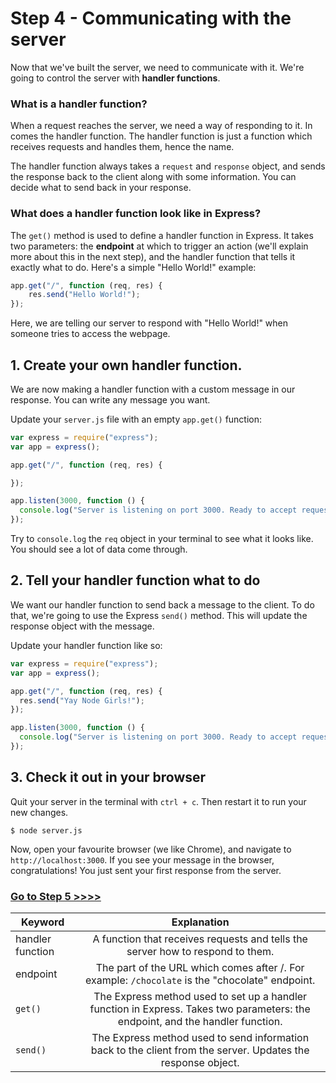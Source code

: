 # Step 4 - Communicating with the server

Now that we've built the server, we need to communicate with it. We're going to control the server with **handler functions**.

### What is a handler function?

When a request reaches the server, we need a way of responding to it. In comes the handler function. The handler function is just a function which receives requests and handles them, hence the name.

The handler function always takes a `request` and `response` object, and sends the response back to the client along with some information. You can decide what to send back in your response.

### What does a handler function look like in Express?

The `get()` method is used to define a handler function in Express. It takes two parameters: the **endpoint** at which to trigger an action (we'll explain more about this in the next step), and the handler function that tells it exactly what to do. Here's a simple "Hello World!" example:

```js
app.get("/", function (req, res) {
    res.send("Hello World!");
});
```

 Here, we are telling our server to respond with "Hello World!" when someone tries to access the webpage.

## 1. Create your own handler function.

We are now making a handler function with a custom message in our response. You can write any message you want.

Update your `server.js` file with an empty `app.get()` function:


```js
var express = require("express");
var app = express();

app.get("/", function (req, res) {

});

app.listen(3000, function () {
  console.log("Server is listening on port 3000. Ready to accept requests!");
});
```

Try to `console.log` the `req` object in your terminal to see what it looks like. You should see a lot of data come through.

## 2. Tell your handler function what to do

We want our handler function to send back a message to the client. To do that, we're going to use the Express `send()` method. This will update the response object with the message.

Update your handler function like so:

```js
var express = require("express");
var app = express();

app.get("/", function (req, res) {
  res.send("Yay Node Girls!");
});

app.listen(3000, function () {
  console.log("Server is listening on port 3000. Ready to accept requests!");
});
```

## 3. Check it out in your browser

Quit your server in the terminal with `ctrl + c`. Then restart it to run your new changes.

```
$ node server.js
```

Now, open your favourite browser (we like Chrome), and navigate to `http://localhost:3000`. If you see your message in the browser, congratulations! You just sent your first response from the server.

### [Go to Step 5 >>>>](step05.md)

| Keyword | Explanation |
|--------|:-------------------------------:|
| handler function | A function that receives requests and tells the server how to respond to them. |
| endpoint | The part of the URL which comes after /. For example: `/chocolate` is the "chocolate" endpoint. |
| `get()` | The Express method used to set up a handler function in Express. Takes two parameters: the endpoint, and the handler function. |
| `send()` | The Express method used to send information back to the client from the server. Updates the response object. |
